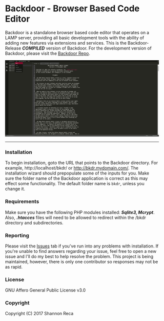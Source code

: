 # Backdoor - Browser Based Code Editor

Backdoor is a standalone browser based code editor that operates on a LAMP server, providing all basic development tools with the ability of adding new features via extensions and services. This is the Backdoor-Release __*COMPILED*__ version of Backdoor. For the development version of Backdoor, please visit the [Backdoor Repo](https://github.com/RecaMedia/Backdoor).

![Backdoor][screenshot]

----

### Installation

To begin installation, goto the URL that points to the Backdoor directory. For example, http://localhost/bkdr/ or http://bkdr.mydomain.com/. The installation wizard should prepopulate some of the inputs for you. Make sure the folder name of the Backdoor application is correct as this may effect some functionality. The default folder name is `bkdr`, unless you change it.

### Requirements

Make sure you have the following PHP modules installed: __*Sqlite3, Mcrypt*__. Also, __*.htacces*__ files will need to be allowed to redirect within the /bkdr directory and subdirectories.

### Reporting

Please visit the [Issues](https://github.com/RecaMedia/Backdoor-Release/issues) tab if you've run into any problems with installation. If you're unable to find answers regarding your issue, feel free to open a new issue and I'll do my best to help resolve the problem. This project is being maintained, however, there is only one contributor so responses may not be as rapid.

### License

GNU Affero General Public License v3.0

### Copyright

Copyright (C) 2017 Shannon Reca

[screenshot]: /screenshot_v2-2.png "Backdoor v2"
